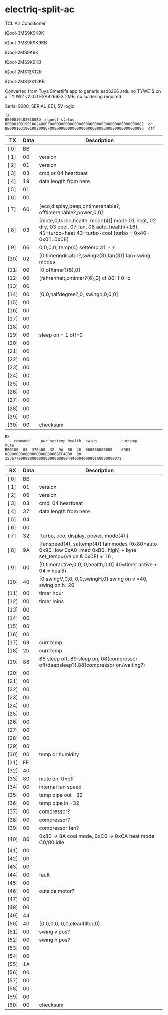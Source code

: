 # electriq-split-ac

TCL Air Conditioner

iQool-3MS9K9K9K

iQool-3MS9K9K9KB

iQool-2MS9K9K

iQool-2MS9K9KB

iQool-2MS12K12K

iQool-2MS12K12KB

Converted from Tuya Smartlife app to generic esp8266 arduino TYWE1S on a TYJW2 v2.0.0 ESP8266EX 2MB, no soldering required.

Serial 9600, SERIAL_8E1, 5V logic
```
TX
BB000104020100BD request status
BB00010319010024080F000000000000000000000000000000000000000082  on
BB00010319010020080F000000000000000000000000000000000000000086  off
```
| TX | Data | Description
| --- | -- | ------- 
|[ 0] | BB | 
|[ 1] | 00 | version
|[ 2] | 01 | version
|[ 3] | 03 | cmd or 04 heartbeat
|[ 4] | 19 | data length from here
|[ 5] | 01 | 
|[ 6] | 00 | 
|[ 7] | 60 | [eco,display,beep,ontimerenable?, offtimerenable?,power,0,0]
|[ 8] | 03 | [mute,0,turbo,health, mode(4)]  mode 01 heat, 02 dry, 03 cool, 07 fan,  08 auto,  health(+16),    41=turbo-heat   43=turbo-cool (turbo = 0x40+ 0x01..0x08)
|[ 9] | 06 | 0,0,0,0, temp(4)   settemp 31 - x
|[10] | 02 | [0,timerindicator?,swingv(3),fan(3)]		fan+swing modes 
|[11] | 00 | [0,offtimer?(6),0]
|[12] | 00 | [fahrenheit,ontimer?(6),0]	cf 80=f 0=c
|[13] | 00 | 
|[14] | 00 | [0,0,halfdegree?,0, swingh,0,0,0]
|[15] | 00 | 
|[16] | 00 | 
|[17] | 00 | 
|[18] | 00 | 
|[19] | 00 | sleep on = 1  off=0
|[20] | 00 | 
|[21] | 00 | 
|[22] | 00 | 
|[23] | 00 | 
|[24] | 00 | 
|[25] | 00 | 
|[26] | 00 | 
|[27] | 00 | 
|[28] | 00 | 
|[29] | 00 | 
|[30] | 00 | checksum


```
RX
	command		pwr	settemp	health	swing			curtemp					mute	
BB0100	03	370400	32	9A	00	40	000000000000	6903	080000000000000000000069FF4000	00	38367700008000000000000000004440004000001A0000000071
```

| RX | Data | Description
| --- | -- | ------- 
|[ 0] | BB | 
|[ 1] | 01 | version
|[ 2] | 00 | version
|[ 3] | 03 | cmd, 04 heartbeat
|[ 4] | 37 | data length from here
|[ 5] | 04 | 
|[ 6] | 00 | 
|[ 7] | 32 | [turbo, eco, display, power, mode(4) ]
|[ 8] | 9A | [fanspeed(4), settemp(4)] fan modes (0x80=auto 0x90=low 0xA0=med 0xB0=high) +    byte set_temp=(value & 0x0F) + 16 ;
|[ 9] | 00 | [0,timeractive,0,0, 0,health,0,0] 40=timer active + 04 = health
|[10] | 40 | [0,swingV,0,0, 0,0,swingH,0] swing on v =40, swing on h=20
|[11] | 00 | timer hour
|[12] | 00 | timer mins
|[13] | 00 | 
|[14] | 00 | 
|[15] | 00 | 
|[16] | 00 | 
|[17] | 69 | curr temp
|[18] | 2b | curr temp
|[19] | 88 | 88 sleep off, 89 sleep on, 08(compressor off/deepsleep?),88(compressor on/waiting?)
|[20] | 00 | 
|[21] | 00 | 
|[22] | 00 | 
|[23] | 00 | 
|[24] | 00 | 
|[25] | 00 | 
|[26] | 00 | 
|[27] | 00 | 
|[28] | 00 | 
|[29] | 00 | 
|[30] | 00 | temp or humidity
|[31] | FF | 
|[32] | 40 | 
|[33] | 80 | mute on, 0=off
|[34] | 00 | internal fan speed 
|[35] | 00 | temp pipe out  -32
|[36] | 00 | temp pipe in   -32
|[37] | 00 | compressor?
|[38] | 00 | compressor?
|[39] | 00 | compressor fan?
|[40] | 80 | 0x80 -> 8A cool mode,  0xC0  -> 0xCA heat mode  C0/80 idle
|[41] | 00 | 
|[42] | 00 | 
|[43] | 00 | 
|[44] | 00 | fault
|[45] | 00 | 
|[46] | 00 | outside motor?
|[47] | 00 | 
|[48] | 00 | 
|[49] | 44 | 
|[50] | 40 | [0,0,0,0, 0,0,cleanfilter,0]
|[51] | 00 | swing v pos?
|[52] | 00 | swing h pos?
|[53] | 00 | 
|[54] | 00 | 
|[55] | 1A | 
|[56] | 00 | 
|[57] | 00 | 
|[58] | 00 | 
|[59] | 00 | 
|[60] | 00 | checksum

